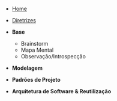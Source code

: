 <!-- docs/_sidebar.md -->

- [Home](/)
- [Diretrizes](/Diretrizes/Diretrizes.md)


- **Base**
  - Brainstorm
  - Mapa Mental 
  - Observação/Introspecção
- **Modelagem**

- **Padrões de Projeto**

- **Arquitetura de Software & Reutilização**
